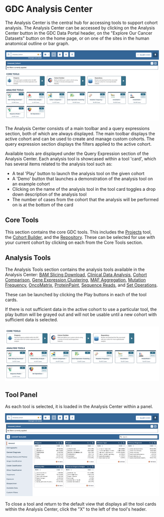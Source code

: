 # GDC Analysis Center


The Analysis Center is the central hub for accessing tools to support cohort analysis. The Analysis Center can be accessed by clicking on the Analysis Center button in the GDC Data Portal header, on the "Explore Our Cancer Datasets" button on the home page, or on one of the sites in the human anatomical outline or bar graph.

[![Analysis Center View](images/FullAnalysisCenter.png)](images/FullAnalysisCenter.png "Click to see the full image.")

The Analysis Center consists of a main toolbar and a query expressions section, both of which are always displayed. The main toolbar displays the active cohort and can be used to create and manage custom cohorts. The query expression section displays the filters applied to the active cohort.

Available tools are displayed under the Query Expression section of the Analysis Center. Each analysis tool is showcased within a tool 'card', which has several items related to the analysis tool such as:

* A teal 'Play' button to launch the analysis tool on the given cohort
* A 'Demo' button that launches a demonstration of the analysis tool on an example cohort
* Clicking on the name of the analysis tool in the tool card toggles a drop down description of the analysis tool
* The number of cases from the cohort that the analysis will be performed on is at the bottom of the card

## Core Tools ##

This section contains the core GDC tools.  This includes the [Projects](Projects.md) tool, the [Cohort Builder](cohort_builder.md), and the [Repository](Repository.md). These can be selected for use with your current cohort by clicking on each from the Core Tools section.

## Analysis Tools ##

The Analysis Tools section contains the analysis tools available in the Analysis Center: [BAM Slicing Download](BAMslicing.md), [Clinical Data Analysis](clinical_data_analysis.md), [Cohort Comparison](cohort_comparison.md), [Gene Expression Clustering](LINKHERE), [MAF Aggregation](cohortMAF.md), [Mutation Frequency](mutation_frequency.md), [OncoMatrix](oncomatrix.md), [ProteinPaint](proteinpaint_lollipop.md), [Sequence Reads](proteinpaint_bam.md), and [Set Operations](set_operations.md).

These can be launched by clicking the Play buttons in each of the tool cards.

If there is not sufficient data in the active cohort to use a particular tool, the play button will be grayed out and will not be usable until a new cohort with sufficient data is selected.

[![Analysis Center Tools](images/AnalysisCenterTools.png)](images/AnalysisCenterTool.png "Click to see the full image.")

## Tool Panel

As each tool is selected, it is loaded in the Analysis Center within a panel.

[![Analysis Center Tools Panel](images/AnalysisCenterToolPanel.png)](images/AnalysisCenterToolPanel.png "Click to see the full image.")

To close a tool and return to the default view that displays all the tool cards within the Analysis Center, click the "X" to the left of the tool's header.
